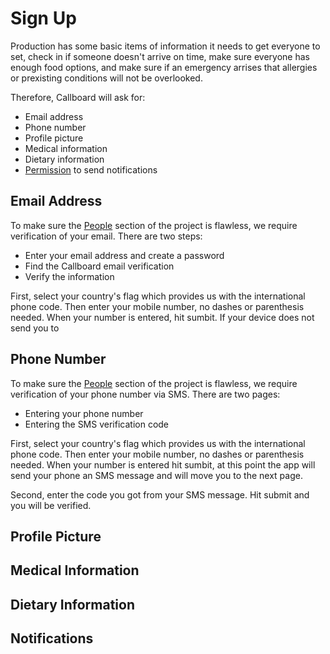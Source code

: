 # Sign Up

Production has some basic items of information it needs to get everyone to set, check in if someone doesn't arrive on time, make sure everyone has enough food options, and make sure if an emergency arrises that allergies or prexisting conditions will not be overlooked.

Therefore, Callboard will ask for:
* Email address
* Phone number
* Profile picture
* Medical information
* Dietary information
* [Permission](permissions.md) to send notifications

## Email Address

To make sure the [People](people.md) section of the project is flawless, we require verification of your email. There are two steps:
* Enter your email address and create a password
* Find the Callboard email verification
* Verify the information

First, select your country's flag which provides us with the international phone code. Then enter your mobile number, no dashes or parenthesis needed. When your number is entered, hit sumbit. If your device does not send you to 

## Phone Number

To make sure the [People](people.md) section of the project is flawless, we require verification of your phone number via SMS. There are two pages:
* Entering your phone number
* Entering the SMS verification code

First, select your country's flag which provides us with the international phone code. Then enter your mobile number, no dashes or parenthesis needed. When your number is entered hit sumbit, at this point the app will send your phone an SMS message and will move you to the next page.

Second, enter the code you got from your SMS message. Hit submit and you will be verified.

## Profile Picture

## Medical Information

## Dietary Information

## Notifications
